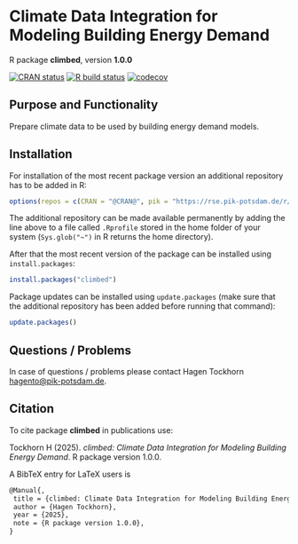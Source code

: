 # Climate Data Integration for Modeling Building Energy Demand

R package **climbed**, version **1.0.0**

[![CRAN status](https://www.r-pkg.org/badges/version/climbed)](https://cran.r-project.org/package=climbed)  [![R build status](https://github.com/hagento/climbed/workflows/check/badge.svg)](https://github.com/hagento/climbed/actions) [![codecov](https://codecov.io/gh/hagento/climbed/branch/master/graph/badge.svg)](https://app.codecov.io/gh/hagento/climbed) 

## Purpose and Functionality

Prepare climate data to be used by building energy demand models.


## Installation

For installation of the most recent package version an additional repository has to be added in R:

```r
options(repos = c(CRAN = "@CRAN@", pik = "https://rse.pik-potsdam.de/r/packages"))
```
The additional repository can be made available permanently by adding the line above to a file called `.Rprofile` stored in the home folder of your system (`Sys.glob("~")` in R returns the home directory).

After that the most recent version of the package can be installed using `install.packages`:

```r 
install.packages("climbed")
```

Package updates can be installed using `update.packages` (make sure that the additional repository has been added before running that command):

```r 
update.packages()
```

## Questions / Problems

In case of questions / problems please contact Hagen Tockhorn <hagento@pik-potsdam.de>.

## Citation

To cite package **climbed** in publications use:

Tockhorn H (2025). _climbed: Climate Data Integration for Modeling Building Energy Demand_. R package version 1.0.0.

A BibTeX entry for LaTeX users is

 ```latex
@Manual{,
  title = {climbed: Climate Data Integration for Modeling Building Energy Demand},
  author = {Hagen Tockhorn},
  year = {2025},
  note = {R package version 1.0.0},
}
```
